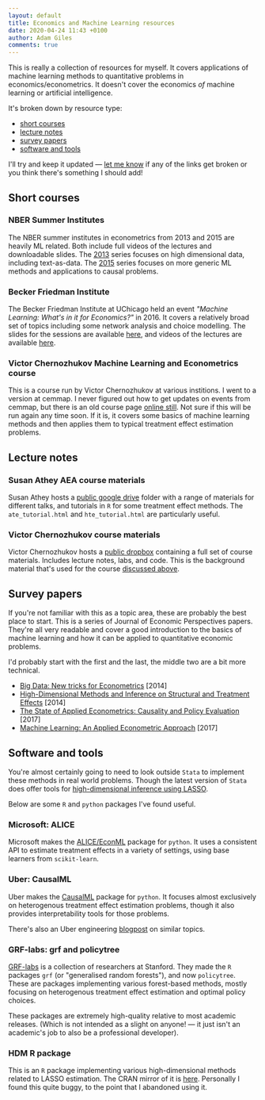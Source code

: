 ```yaml
---
layout: default
title: Economics and Machine Learning resources
date: 2020-04-24 11:43 +0100
author: Adam Giles
comments: true
---
```

This is really a collection of resources for myself. It covers 
applications of machine learning methods to quantitative problems
in economics/econometrics. It doesn't cover the economics _of_ machine
learning or artificial intelligence.

It's broken down by resource type:

* [short courses](#short-courses)
* [lecture notes](#lecture-notes)
* [survey papers](#survey-papers)
* [software and tools](#software-and-tools)

I'll try and keep it updated &mdash; [let me know](/contact)
if any of the links get broken or you think there's something I should add!

## Short courses

### NBER Summer Institutes

The NBER summer institutes in econometrics from 2013 and 2015 are 
heavily ML related. Both include full videos of the lectures and downloadable
slides. The [2013](https://www.nber.org/econometrics_minicourse_2013/) series focuses 
on high dimensional data, including text-as-data. The [2015](https://www.nber.org/econometrics_minicourse_2015/) series focuses on more generic ML methods and 
applications to causal problems.

### Becker Friedman Institute

The Becker Friedman Institute at UChicago held an event _"Machine Learning: What's
in it for Economics?"_ in 2016. It covers a relatively broad set of topics including
some network analysis and choice modelling. The slides for the sessions are available
[here](https://bfi.uchicago.edu/event/machine-learning-whats-in-it-for-economics/), and
videos of the lectures are available [here](https://www.youtube.com/playlist?list=PLSSQ1ikQ6KGhTwxYcD05SW8_ZH4xnCBoX).

### Victor Chernozhukov Machine Learning and Econometrics course

This is a course run by Victor Chernozhukov at various institions. I went to a version at cemmap. 
I never figured out how to get updates on events from cemmap, but there is an old course page [online still](https://www.cemmap.ac.uk/event/id/1553). 
Not sure if this will be run again any time soon. If it is, it covers some basics
of machine learning methods and then applies them to typical treatment effect estimation problems.

## Lecture notes

### Susan Athey AEA course materials

Susan Athey hosts a [public google drive](https://drive.google.com/open?id=1SEEOMluxBcSAb_tsDYgcLFtOQaeWtkLp)
folder with a range of materials for different talks, and tutorials in `R` for 
some treatment effect methods. The `ate_tutorial.html` and `hte_tutorial.html`
are particularly useful.

### Victor Chernozhukov course materials

Victor Chernozhukov hosts a [public dropbox](https://www.dropbox.com/sh/zsklenvvb20k3hq/AABxx9gjbRKVymfCiNVEgM6_a?dl=0) 
containing a full set of course materials. Includes lecture notes, labs, and code. This is
the background material that's used for the course [discussed above](#victor-chernozhukov-machine-learning-and-econometrics-course).

## Survey papers

If you're not familiar with this as a topic area, these are probably the best place
to start. This is a series of Journal of Economic Perspectives papers. They're all
very readable and cover a good introduction to the basics of machine learning and
how it can be applied to quantitative economic problems.

I'd probably start with the first and the last, the middle two are a bit more technical.

* [Big Data: New tricks for Econometrics](https://www.aeaweb.org/articles?id=10.1257/jep.28.2.3) \[2014\]
* [High-Dimensional Methods and Inference on Structural and Treatment Effects](https://www.aeaweb.org/articles?id=10.1257/jep.28.2.29) \[2014\]
* [The State of Applied Econometrics: Causality and Policy Evaluation](https://www.aeaweb.org/articles?id=10.1257/jep.31.2.3) \[2017\]
* [Machine Learning: An Applied Econometric Approach](https://www.aeaweb.org/articles?id=10.1257/jep.31.2.87) \[2017\]

## Software and tools

You're almost certainly going to need to look outside `Stata` to implement
these methods in real world problems. Though the latest version of `Stata`
does offer tools for [high-dimensional inference using LASSO](https://www.stata.com/new-in-stata/lasso-inferential-methods/).

Below are some `R` and `python` packages I've found useful.

### Microsoft: ALICE

Microsoft makes the [ALICE/EconML](https://github.com/Microsoft/EconML) package for `python`.
It uses a consistent API to estimate treatment effects in a variety of settings, using
base learners from `scikit-learn`.

### Uber: CausalML

Uber makes the [CausalML](https://github.com/uber/causalml) package for `python`.
It focuses almost exclusively on heterogenous treatment effect estimation problems,
though it also provides interpretability tools for those problems.

There's also an Uber engineering [blogpost](https://eng.uber.com/causal-inference-at-uber/)
on similar topics.

### GRF-labs: grf and policytree

[GRF-labs](https://github.com/grf-labs) is a collection of researchers at Stanford. 
They made the `R` packages `grf` (or "generalised random forests"), and now `policytree`.
These are packages implementing various forest-based methods, mostly focusing on 
heterogenous treatment effect estimation and optimal policy choices.

These packages are extremely high-quality relative to most academic releases. (Which is
not intended as a slight on anyone! &mdash; it just isn't an academic's job to also be a
professional developer).

### HDM R package

This is an `R` package implementing various high-dimensional methods related to LASSO
estimation. The CRAN mirror of it is [here](https://github.com/cran/hdm). Personally
I found this quite buggy, to the point that I abandoned using it.
